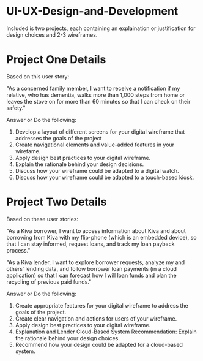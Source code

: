 # UI-UX-Design-and-Development
Included is two projects, each containing an explaination or justification for design choices and 2-3 wireframes. 

# Project One Details
Based on this user story:

"As a concerned family member, I want to receive a notification if my relative, who has dementia, walks more than 1,000 steps from home or leaves the stove on for more than 60 minutes so that I can check on their safety."

Answer or Do the following:
1) Develop a layout of different screens for your digital wireframe that addresses the goals of the project
2) Create navigational elements and value-added features in your wirefame.
3) Apply design best practices to your digital wireframe.
4) Explain the rationale behind your design decisions.
5) Discuss how your wireframe could be adapted to a digital watch.
6) Discuss how your wireframe could be adapted to a touch-based kiosk.

# Project Two Details
Based on these user stories:

"As a Kiva borrower, I want to access information about Kiva and about borrowing from Kiva with my flip-phone (which is an embedded device), so that I can stay informed, request loans, and track my loan payback process."

"As a Kiva lender, I want to explore borrower requests, analyze my and others’ lending data, and follow borrower loan payments (in a cloud application) so that I can forecast how I will loan funds and plan the recycling of previous paid funds."

Answer or Do the following:
1) Create appropriate features for your digital wireframe to address the goals of the project. 
2) Create clear navigation and actions for users of your wireframe.
3) Apply design best practices to your digital wireframe.
4) Explanation and Lender Cloud-Based System Recommendation: Explain the rationale behind your design choices.
5) Recommend how your design could be adapted for a cloud-based system.

